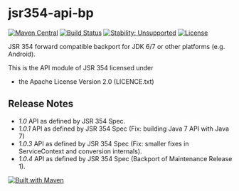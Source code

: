 jsr354-api-bp
==================
[![Maven Central](https://maven-badges.herokuapp.com/maven-central/javax.money/money-api-bp/badge.svg)](https://maven-badges.herokuapp.com/maven-central/javax.money/money-api-bp)
[![Build Status](https://travis-ci.com/JavaMoney/jsr354-api-bp.svg?branch=master)](https://travis-ci.com/JavaMoney/jsr354-api-bp)
[![Stability: Unsupported](https://masterminds.github.io/stability/unsupported.svg)](https://masterminds.github.io/stability/unsupported.html)
[![License](https://img.shields.io/badge/license-Apache2-red.svg)](http://opensource.org/licenses/apache-2.0)

JSR 354 forward compatible backport for JDK 6/7 or other platforms (e.g. Android).

This is the API module of JSR 354 licensed under
- the Apache License Version 2.0 (LICENCE.txt)

Release Notes
-------------

- *1.0*    API as defined by JSR 354 Spec.
- *1.0.1*  API as defined by JSR 354 Spec (Fix: building Java 7 API with Java 7)
- *1.0.3*  API as defined by JSR 354 Spec (Fix: smaller fixes in ServiceContext and conversion internals).
- *1.0.4*  API as defined by JSR 354 Spec (Backport of Maintenance Release 1).


[![Built with Maven](http://maven.apache.org/images/logos/maven-feather.png)](http://maven.org/)
